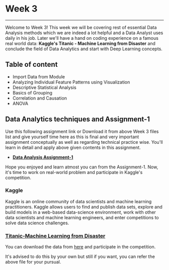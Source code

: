 # Week 3
***
Welcome to Week 3! This week we will be covering rest of essential Data Analysis methods which we are indeed a lot helpful and a Data Analyst uses daily in his job. Later we'll have a hand on coding experience on a famous real world data: **Kaggle's Titanic - Machine Learning from Disaster** and conclude the field of Data Analytics and start with Deep Learning concepts.

## Table of content

- Import Data from Module
- Analyzing Individual Feature Patterns using Visualization
- Descriptive Statistical Analysis
- Basics of Grouping
- Correlation and Causation
- ANOVA

## Data Analytics techniques and Assignment-1
Use this following assignment link or Download it from above Week 3 files list and give yourself time here as this is final and very important assignment conceptually as well as regarding technical practice wise. You'll learn in detail and apply above given contents in this assignment.
- **[Data Analysis Assignment-1](https://colab.research.google.com/drive/1AdGbO_A40pGOxxBs5kCfvrOyuAQyX5o4?usp=sharing)**

Hope you enjoyed and learn atmost you can from the Assignment-1. Now, it's time to work on real-world problem and participate in Kaggle's competition.

### Kaggle
Kaggle is an online community of data scientists and machine learning practitioners. Kaggle allows users to find and publish data sets, explore and build models in a web-based data-science environment, work with other data scientists and machine learning engineers, and enter competitions to solve data science challenges.

### [Titanic-Machine Learning from Disaster](https://www.kaggle.com/c/titanic/overview)
You can download the data from [here](https://www.kaggle.com/c/titanic/data) and participate in the competition.

It's advised to do this by your own but still if you want, you can refer the above file for your pursual. 

